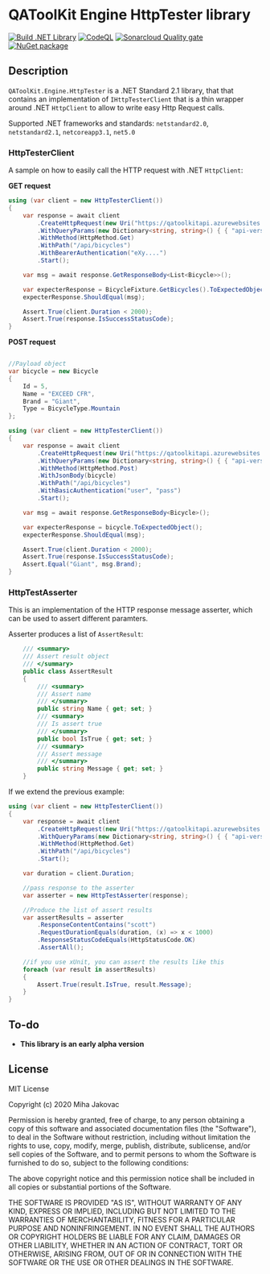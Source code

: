 # QAToolKit Engine HttpTester library
[![Build .NET Library](https://github.com/qatoolkit/qatoolkit-engine-httptester-net/workflows/Build%20.NET%20Library/badge.svg)](https://github.com/qatoolkit/qatoolkit-engine-httptester-net/actions)
[![CodeQL](https://github.com/qatoolkit/qatoolkit-engine-httptester-net/workflows/CodeQL%20Analyze/badge.svg)](https://github.com/qatoolkit/qatoolkit-engine-httptester-net/security/code-scanning)
[![Sonarcloud Quality gate](https://github.com/qatoolkit/qatoolkit-engine-httptester-net/workflows/Sonarqube%20Analyze/badge.svg)](https://sonarcloud.io/dashboard?id=qatoolkit_qatoolkit-engine-httptester-net)
[![NuGet package](https://img.shields.io/nuget/v/QAToolKit.Engine.HttpTester?label=QAToolKit.Engine.HttpTester)](https://www.nuget.org/packages/QAToolKit.Engine.HttpTester/)

## Description
`QAToolKit.Engine.HttpTester` is a .NET Standard 2.1 library, that that contains an implementation of `IHttpTesterClient` that is a thin wrapper around .NET `HttpClient` to allow to write easy Http Request calls.

Supported .NET frameworks and standards: `netstandard2.0`, `netstandard2.1`, `netcoreapp3.1`, `net5.0`

### HttpTesterClient

A sample on how to easily call the HTTP request with .NET `HttpClient`:

**GET request**
```csharp
using (var client = new HttpTesterClient())
{
    var response = await client
        .CreateHttpRequest(new Uri("https://qatoolkitapi.azurewebsites.net"))
        .WithQueryParams(new Dictionary<string, string>() { { "api-version", "1" } })
        .WithMethod(HttpMethod.Get)
        .WithPath("/api/bicycles")
        .WithBearerAuthentication("eXy....")
        .Start();

    var msg = await response.GetResponseBody<List<Bicycle>>();

    var expecterResponse = BicycleFixture.GetBicycles().ToExpectedObject();
    expecterResponse.ShouldEqual(msg);

    Assert.True(client.Duration < 2000);
    Assert.True(response.IsSuccessStatusCode);
}
```

**POST request**
```csharp

//Payload object
var bicycle = new Bicycle
{
    Id = 5,
    Name = "EXCEED CFR",
    Brand = "Giant",
    Type = BicycleType.Mountain
};

using (var client = new HttpTesterClient())
{
    var response = await client
        .CreateHttpRequest(new Uri("https://qatoolkitapi.azurewebsites.net"))
        .WithQueryParams(new Dictionary<string, string>() { { "api-version", "1" } })
        .WithMethod(HttpMethod.Post)
        .WithJsonBody(bicycle)
        .WithPath("/api/bicycles")
        .WithBasicAuthentication("user", "pass")
        .Start();

    var msg = await response.GetResponseBody<Bicycle>();

    var expecterResponse = bicycle.ToExpectedObject();
    expecterResponse.ShouldEqual(msg);

    Assert.True(client.Duration < 2000);
    Assert.True(response.IsSuccessStatusCode);
    Assert.Equal("Giant", msg.Brand);
}
```

### HttpTestAsserter

This is an implementation of the HTTP response message asserter, which can be used to assert different paramters.

Asserter produces a list of `AssertResult`:

```csharp
    /// <summary>
    /// Assert result object
    /// </summary>
    public class AssertResult
    {
        /// <summary>
        /// Assert name
        /// </summary>
        public string Name { get; set; }
        /// <summary>
        /// Is assert true
        /// </summary>
        public bool IsTrue { get; set; }
        /// <summary>
        /// Assert message
        /// </summary>
        public string Message { get; set; }
    }
```

If we extend the previous example:

```csharp
using (var client = new HttpTesterClient())
{
    var response = await client
        .CreateHttpRequest(new Uri("https://qatoolkitapi.azurewebsites.net"))
        .WithQueryParams(new Dictionary<string, string>() { { "api-version", "1" } })
        .WithMethod(HttpMethod.Get)
        .WithPath("/api/bicycles")
        .Start();

    var duration = client.Duration;

    //pass response to the asserter
    var asserter = new HttpTestAsserter(response);

    //Produce the list of assert results
    var assertResults = asserter
        .ResponseContentContains("scott")
        .RequestDurationEquals(duration, (x) => x < 1000)
        .ResponseStatusCodeEquals(HttpStatusCode.OK)
        .AssertAll();

    //if you use xUnit, you can assert the results like this
    foreach (var result in assertResults)
    {
        Assert.True(result.IsTrue, result.Message);
    }
}
```

## To-do

- **This library is an early alpha version**

## License

MIT License

Copyright (c) 2020 Miha Jakovac

Permission is hereby granted, free of charge, to any person obtaining a copy
of this software and associated documentation files (the "Software"), to deal
in the Software without restriction, including without limitation the rights
to use, copy, modify, merge, publish, distribute, sublicense, and/or sell
copies of the Software, and to permit persons to whom the Software is
furnished to do so, subject to the following conditions:

The above copyright notice and this permission notice shall be included in all
copies or substantial portions of the Software.

THE SOFTWARE IS PROVIDED "AS IS", WITHOUT WARRANTY OF ANY KIND, EXPRESS OR
IMPLIED, INCLUDING BUT NOT LIMITED TO THE WARRANTIES OF MERCHANTABILITY,
FITNESS FOR A PARTICULAR PURPOSE AND NONINFRINGEMENT. IN NO EVENT SHALL THE
AUTHORS OR COPYRIGHT HOLDERS BE LIABLE FOR ANY CLAIM, DAMAGES OR OTHER
LIABILITY, WHETHER IN AN ACTION OF CONTRACT, TORT OR OTHERWISE, ARISING FROM,
OUT OF OR IN CONNECTION WITH THE SOFTWARE OR THE USE OR OTHER DEALINGS IN THE
SOFTWARE.